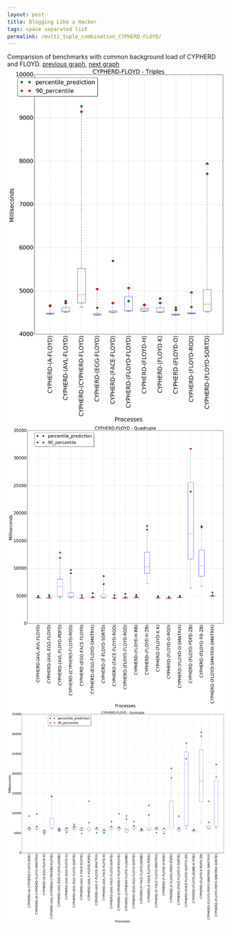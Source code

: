 ```yaml
---
layout: post
title: Blogging Like a Hacker
tags: space separated list
permalink: /multi_tuple_combination_CYPHERD-FLOYD/
---
```


Comparision of benchmarks with common background load of CYPHERD and FLOYD.
[previous graph](./multi_tuple_combination_CYPHERD-FACE/), [next graph](./multi_tuple_combination_CYPHERD-F/)
<img src="./images/triple/CYPHERD/CYPHERD-FLOYD_box.png" alt="graph figure"><img src="./images/quadruple/CYPHERD/CYPHERD-FLOYD_box.png" alt="graph figure"><img src="./images/quintuple/CYPHERD/CYPHERD-FLOYD_box.png" alt="graph figure">